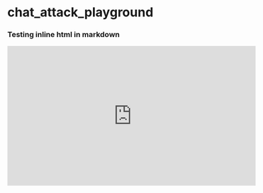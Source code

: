 # chat_attack_playground
### Testing inline html in markdown
<iframe width="560" height="315" src="https://www.youtube.com/embed/dQw4w9WgXcQ?rel=0&autoplay=1" frameborder="0" allowfullscreen></iframe>
